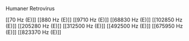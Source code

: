 Humaner Retrovirus

[[70 Hz (E)]]
[[880 Hz (E)]]
[[9710 Hz (E)]]
[[68830 Hz (E)]]
[[102850 Hz (E)]]
[[205280 Hz (E)]]
[[312500 Hz (E)]]
[[492500 Hz (E)]]
[[675950 Hz (E)]]
[[823370 Hz (E)]]